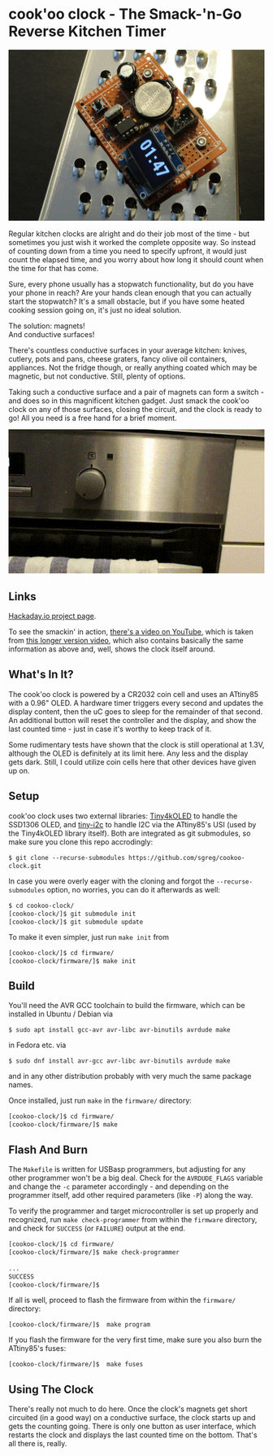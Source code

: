 # cook'oo clock - The Smack-'n-Go Reverse Kitchen Timer

![The clock in action, smacked to a cheese grater](theclock.jpg)

Regular kitchen clocks are alright and do their job most of the time - but sometimes you just wish it worked the complete opposite way. So instead of counting down from a time you need to specify upfront, it would just count the elapsed time, and you worry about how long it should count when the time for that has come.

Sure, every phone usually has a stopwatch functionality, but do you have your phone in reach? Are your hands clean enough that you can actually start the stopwatch? It's a small obstacle, but if you have some heated cooking session going on, it's just no ideal solution.

The solution: magnets!  
And conductive surfaces!

There's countless conductive surfaces in your average kitchen: knives, cutlery, pots and pans, cheese graters, fancy olive oil containers, appliances. Not the fridge though, or really anything coated which may be magnetic, but not conductive. Still, plenty of options.

Taking such a conductive surface and a pair of magnets can form a switch - and does so in this magnificent kitchen gadget. Just smack the cook'oo clock on any of those surfaces, closing the circuit, and the clock is ready to go! All you need is a free hand for a brief moment.

<p align="center">
<img src="smackit.gif" alt="GIF of smacking the clock to the oven" width="800" />
</p>

## Links

[Hackaday.io project page](https://hackaday.io/project/173711-cookoo-clock).

To see the smackin' in action, [there's a video on YouTube](https://www.youtube.com/watch?v=aM7hTmq7Qc4), which is taken from [this longer version video](https://www.youtube.com/watch?v=3XJ_F8kyCZM), which also contains basically the same information as above and, well, shows the clock itself around.

## What's In It?
The cook'oo clock is powered by a CR2032 coin cell and uses an ATtiny85 with a 0.96" OLED. A hardware timer triggers every second and updates the display content, then the uC goes to sleep for the remainder of that second. An additional button will reset the controller and the display, and show the last counted time - just in case it's worthy to keep track of it.

Some rudimentary tests have shown that the clock is still operational at 1.3V, although the OLED is definitely at its limit here. Any less and the display gets dark. Still, I could utilize coin cells here that other devices have given up on.

## Setup

cook'oo clock uses two external libraries: [Tiny4kOLED](https://github.com/datacute/Tiny4kOLED) to handle the SSD1306 OLED, and [tiny-i2c](https://github.com/technoblogy/tiny-i2c) to handle I2C via the ATtiny85's USI (used by the Tiny4kOLED library itself). Both are integrated as git submodules, so make sure you clone this repo accrodingly:

```
$ git clone --recurse-submodules https://github.com/sgreg/cookoo-clock.git
```

In case you were overly eager with the cloning and forgot the `--recurse-submodules` option, no worries, you can do it afterwards as well:

```
$ cd cookoo-clock/
[cookoo-clock/]$ git submodule init
[cookoo-clock/]$ git submodule update
```

To make it even simpler, just run `make init` from
```
[cookoo-clock/]$ cd firmware/
[cookoo-clock/firmware/]$ make init
```

## Build

You'll need the AVR GCC toolchain to build the firmware, which can be installed in Ubuntu / Debian via

```
$ sudo apt install gcc-avr avr-libc avr-binutils avrdude make
```

in Fedora etc. via

```
$ sudo dnf install avr-gcc avr-libc avr-binutils avrdude make
```

and in any other distribution probably with very much the same package names.

Once installed, just run `make` in the `firmware/` directory:

```
[cookoo-clock/]$ cd firmware/
[cookoo-clock/firmware/]$ make
```

## Flash And Burn

The `Makefile` is written for USBasp programmers, but adjusting for any other programmer won't be a big deal. Check for the `AVRDUDE_FLAGS` variable and change the `-c` parameter accordingly - and depending on the programmer itself, add other required parameters (like `-P`) along the way.

To verify the programmer and target microcontroller is set up properly and recognized, run `make check-programmer` from within the `firmware` directory, and check for `SUCCESS` (or `FAILURE`) output at the end.

```
[cookoo-clock/]$ cd firmware/
[cookoo-clock/firmware/]$ make check-programmer

...
SUCCESS
[cookoo-clock/firmware/]$ 
```

If all is well, proceed to flash the firmware from within the `firmware/` directory:

```
[cookoo-clock/firmware/]$  make program
```

If you flash the firmware for the very first time, make sure you also burn the ATtiny85's fuses:

```
[cookoo-clock/firmware/]$  make fuses
```

## Using The Clock

There's really not much to do here. Once the clock's magnets get short circuited (in a good way) on a conductive surface, the clock starts up and gets the counting going. There is only one button as user interface, which restarts the clock and displays the last counted time on the bottom. That's all there is, really.

